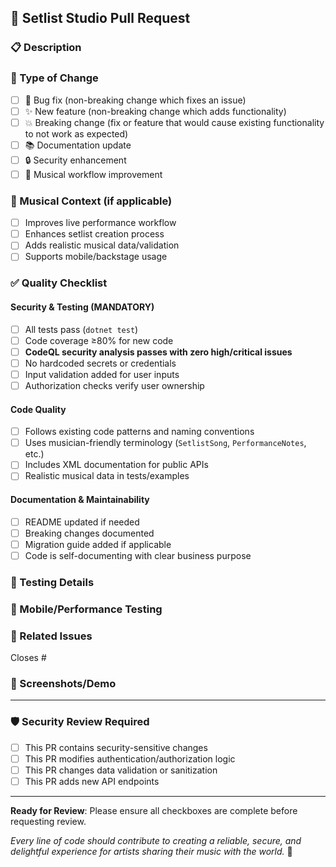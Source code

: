 ## 🎵 Setlist Studio Pull Request

### 📋 Description
<!-- Brief description of changes and why they're needed -->

### 🎯 Type of Change
- [ ] 🐛 Bug fix (non-breaking change which fixes an issue)
- [ ] ✨ New feature (non-breaking change which adds functionality)
- [ ] 💥 Breaking change (fix or feature that would cause existing functionality to not work as expected)
- [ ] 📚 Documentation update
- [ ] 🔒 Security enhancement
- [ ] 🎵 Musical workflow improvement

### 🎼 Musical Context (if applicable)
<!-- How does this change improve the musician experience? -->
- [ ] Improves live performance workflow
- [ ] Enhances setlist creation process
- [ ] Adds realistic musical data/validation
- [ ] Supports mobile/backstage usage

### ✅ Quality Checklist

#### Security & Testing (MANDATORY)
- [ ] All tests pass (`dotnet test`)
- [ ] Code coverage ≥80% for new code
- [ ] **CodeQL security analysis passes with zero high/critical issues**
- [ ] No hardcoded secrets or credentials
- [ ] Input validation added for user inputs
- [ ] Authorization checks verify user ownership

#### Code Quality
- [ ] Follows existing code patterns and naming conventions
- [ ] Uses musician-friendly terminology (`SetlistSong`, `PerformanceNotes`, etc.)
- [ ] Includes XML documentation for public APIs
- [ ] Realistic musical data in tests/examples

#### Documentation & Maintainability
- [ ] README updated if needed
- [ ] Breaking changes documented
- [ ] Migration guide added if applicable
- [ ] Code is self-documenting with clear business purpose

### 🧪 Testing Details
<!-- Describe the tests you ran to verify your changes -->

### 📱 Mobile/Performance Testing
<!-- For UI changes: tested on mobile devices or performance scenarios? -->

### 🔗 Related Issues
<!-- Link any related GitHub issues -->
Closes #

### 🎵 Screenshots/Demo
<!-- Add screenshots or demo GIFs for UI changes -->

---

### 🛡️ Security Review Required
- [ ] This PR contains security-sensitive changes
- [ ] This PR modifies authentication/authorization logic
- [ ] This PR changes data validation or sanitization
- [ ] This PR adds new API endpoints

---

**Ready for Review**: Please ensure all checkboxes are complete before requesting review.

*Every line of code should contribute to creating a reliable, secure, and delightful experience for artists sharing their music with the world.* 🎸